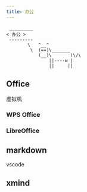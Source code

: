 ```yaml
---
title: 办公
---
```




```:no-line-numbers
 _________
< 办公 >
 ---------
        \   ^__^
         \  (==)\_______
            (__)\       )\/\
                ||----w |
                ||     ||
```




## Office

虚拟机

### WPS Office

### LibreOffice


## markdown

vscode

## xmind

